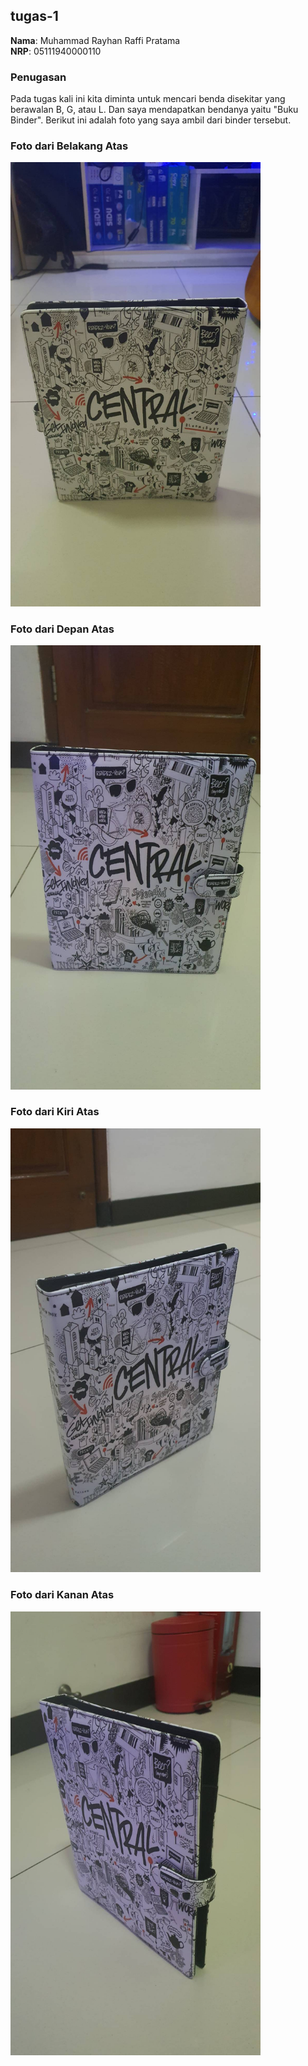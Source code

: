 ## tugas-1

**Nama**: Muhammad Rayhan Raffi Pratama<br>
**NRP**: 05111940000110

### Penugasan
Pada tugas kali ini kita diminta untuk mencari benda disekitar yang berawalan B, G, atau L. Dan saya mendapatkan bendanya yaitu "Buku Binder". Berikut ini adalah foto yang saya ambil dari binder tersebut. 

### Foto dari Belakang Atas
<img src="images/belakangatas.jpg" width="400">

### Foto dari Depan Atas
<img src="images/depanatas.jpg" width="400">

### Foto dari Kiri Atas
<img src="images/kiriatas.jpg" width="400">

### Foto dari Kanan Atas
<img src="images/kananatas.jpg" width="400">
